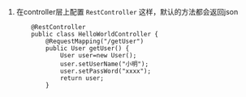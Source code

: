 1.  在controller层上配置 `RestController`  这样，默认的方法都会返回json
    ```aidl
        @RestController
        public class HelloWorldController {
            @RequestMapping("/getUser")
            public User getUser() {
            	User user=new User();
            	user.setUserName("小明");
            	user.setPassWord("xxxx");
                return user;
            }
    ```